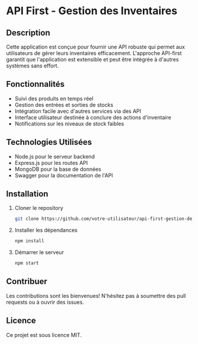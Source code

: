 # API First - Gestion des Inventaires

## Description
Cette application est conçue pour fournir une API robuste qui permet aux utilisateurs de gérer leurs inventaires efficacement. L'approche API-first garantit que l'application est extensible et peut être intégrée à d'autres systèmes sans effort.

## Fonctionnalités
- Suivi des produits en temps réel
- Gestion des entrées et sorties de stocks
- Intégration facile avec d'autres services via des API
- Interface utilisateur destinée à conclure des actions d'inventaire
- Notifications sur les niveaux de stock faibles

## Technologies Utilisées
- Node.js pour le serveur backend
- Express.js pour les routes API
- MongoDB pour la base de données
- Swagger pour la documentation de l'API

## Installation
1. Cloner le repository
   ```bash
   git clone https://github.com/votre-utilisateur/api-first-gestion-des-inventaires.git
   ```
2. Installer les dépendances
   ```bash
   npm install
   ```
3. Démarrer le serveur
   ```bash
   npm start
   ```

## Contribuer
Les contributions sont les bienvenues! N'hésitez pas à soumettre des pull requests ou à ouvrir des issues.

## Licence
Ce projet est sous licence MIT.
